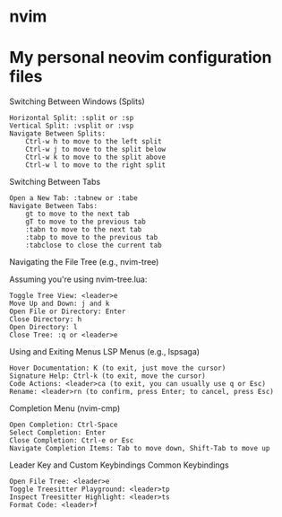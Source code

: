 # nvim

# My personal neovim configuration files

Switching Between Windows (Splits)

    Horizontal Split: :split or :sp
    Vertical Split: :vsplit or :vsp
    Navigate Between Splits:
        Ctrl-w h to move to the left split
        Ctrl-w j to move to the split below
        Ctrl-w k to move to the split above
        Ctrl-w l to move to the right split

Switching Between Tabs

    Open a New Tab: :tabnew or :tabe
    Navigate Between Tabs:
        gt to move to the next tab
        gT to move to the previous tab
        :tabn to move to the next tab
        :tabp to move to the previous tab
        :tabclose to close the current tab

Navigating the File Tree (e.g., nvim-tree)

Assuming you're using nvim-tree.lua:

    Toggle Tree View: <leader>e
    Move Up and Down: j and k
    Open File or Directory: Enter
    Close Directory: h
    Open Directory: l
    Close Tree: :q or <leader>e

Using and Exiting Menus
LSP Menus (e.g., lspsaga)

    Hover Documentation: K (to exit, just move the cursor)
    Signature Help: Ctrl-k (to exit, move the cursor)
    Code Actions: <leader>ca (to exit, you can usually use q or Esc)
    Rename: <leader>rn (to confirm, press Enter; to cancel, press Esc)

Completion Menu (nvim-cmp)

    Open Completion: Ctrl-Space
    Select Completion: Enter
    Close Completion: Ctrl-e or Esc
    Navigate Completion Items: Tab to move down, Shift-Tab to move up

Leader Key and Custom Keybindings
Common Keybindings

    Open File Tree: <leader>e
    Toggle Treesitter Playground: <leader>tp
    Inspect Treesitter Highlight: <leader>ts
    Format Code: <leader>f
